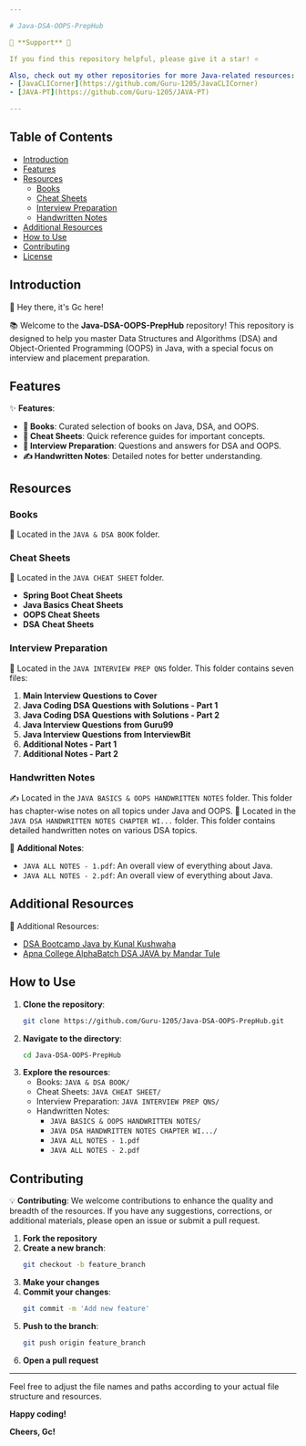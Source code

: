 ```yaml
---

# Java-DSA-OOPS-PrepHub

🌟 **Support** 🌟

If you find this repository helpful, please give it a star! ⭐

Also, check out my other repositories for more Java-related resources:
- [JavaCLICorner](https://github.com/Guru-1205/JavaCLICorner)
- [JAVA-PT](https://github.com/Guru-1205/JAVA-PT)

---
```


## Table of Contents

- [Introduction](#introduction)
- [Features](#features)
- [Resources](#resources)
  - [Books](#books)
  - [Cheat Sheets](#cheat-sheets)
  - [Interview Preparation](#interview-preparation)
  - [Handwritten Notes](#handwritten-notes)
- [Additional Resources](#additional-resources)
- [How to Use](#how-to-use)
- [Contributing](#contributing)
- [License](#license)

## Introduction
👋 Hey there, it's Gc here!

📚 Welcome to the **Java-DSA-OOPS-PrepHub** repository! This repository is designed to help you master Data Structures and Algorithms (DSA) and Object-Oriented Programming (OOPS) in Java, with a special focus on interview and placement preparation.

## Features

✨ **Features**:
- **📖 Books**: Curated selection of books on Java, DSA, and OOPS.
- **📑 Cheat Sheets**: Quick reference guides for important concepts.
- **💼 Interview Preparation**: Questions and answers for DSA and OOPS.
- **✍️ Handwritten Notes**: Detailed notes for better understanding.

## Resources

### Books
📖 Located in the `JAVA & DSA BOOK` folder.

### Cheat Sheets
📑 Located in the `JAVA CHEAT SHEET` folder.
- **Spring Boot Cheat Sheets**
- **Java Basics Cheat Sheets**
- **OOPS Cheat Sheets**
- **DSA Cheat Sheets**

### Interview Preparation
💼 Located in the `JAVA INTERVIEW PREP QNS` folder. This folder contains seven files:
1. **Main Interview Questions to Cover**
2. **Java Coding DSA Questions with Solutions - Part 1**
3. **Java Coding DSA Questions with Solutions - Part 2**
4. **Java Interview Questions from Guru99**
5. **Java Interview Questions from InterviewBit**
6. **Additional Notes - Part 1**
7. **Additional Notes - Part 2**

### Handwritten Notes
✍️ Located in the `JAVA BASICS & OOPS HANDWRITTEN NOTES` folder. This folder has chapter-wise notes on all topics under Java and OOPS.
📜 Located in the `JAVA DSA HANDWRITTEN NOTES CHAPTER WI...` folder. This folder contains detailed handwritten notes on various DSA topics.

📝 **Additional Notes**:
  - `JAVA ALL NOTES - 1.pdf`: An overall view of everything about Java.
  - `JAVA ALL NOTES - 2.pdf`: An overall view of everything about Java.

## Additional Resources

🔗 Additional Resources:
- [DSA Bootcamp Java by Kunal Kushwaha](https://github.com/kunal-kushwaha/DSA-Bootcamp-Java/tree/main)
- [Apna College AlphaBatch DSA JAVA by Mandar Tule](https://github.com/mandartule/Apna-College-AlphaBatch-DSA-JAVA/tree/main/)

## How to Use

1. **Clone the repository**: 
   ```bash
   git clone https://github.com/Guru-1205/Java-DSA-OOPS-PrepHub.git
   ```
2. **Navigate to the directory**:
   ```bash
   cd Java-DSA-OOPS-PrepHub
   ```
3. **Explore the resources**:
   - Books: `JAVA & DSA BOOK/`
   - Cheat Sheets: `JAVA CHEAT SHEET/`
   - Interview Preparation: `JAVA INTERVIEW PREP QNS/`
   - Handwritten Notes: 
     - `JAVA BASICS & OOPS HANDWRITTEN NOTES/`
     - `JAVA DSA HANDWRITTEN NOTES CHAPTER WI.../`
     - `JAVA ALL NOTES - 1.pdf`
     - `JAVA ALL NOTES - 2.pdf`

## Contributing

💡 **Contributing**:
We welcome contributions to enhance the quality and breadth of the resources. If you have any suggestions, corrections, or additional materials, please open an issue or submit a pull request.

1. **Fork the repository**
2. **Create a new branch**: 
   ```bash
   git checkout -b feature_branch
   ```
3. **Make your changes**
4. **Commit your changes**: 
   ```bash
   git commit -m 'Add new feature'
   ```
5. **Push to the branch**: 
   ```bash
   git push origin feature_branch
   ```
6. **Open a pull request**

---

Feel free to adjust the file names and paths according to your actual file structure and resources.

**Happy coding!**

**Cheers, Gc!**

